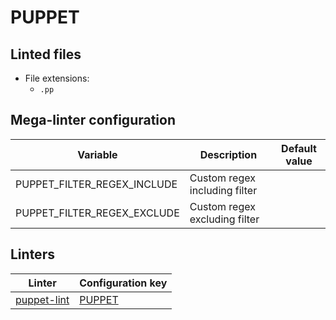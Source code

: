 <!-- markdownlint-disable MD003 MD020 MD033 MD041 -->
<!-- Generated by .automation/build.py, please do not update manually -->
<!-- Instead, update descriptor file at https://github.com/nvuillam/mega-linter/tree/master/megalinter/descriptors/puppet.yml -->
# PUPPET

## Linted files

- File extensions:
  - `.pp`

## Mega-linter configuration

| Variable | Description | Default value |
| ----------------- | -------------- | -------------- |
| PUPPET_FILTER_REGEX_INCLUDE | Custom regex including filter |  |
| PUPPET_FILTER_REGEX_EXCLUDE | Custom regex excluding filter |  |

## Linters

| Linter | Configuration key |
| ------ | ----------------- |
| [puppet-lint](puppet_puppet_lint.md) | [PUPPET](puppet_puppet_lint.md) |
